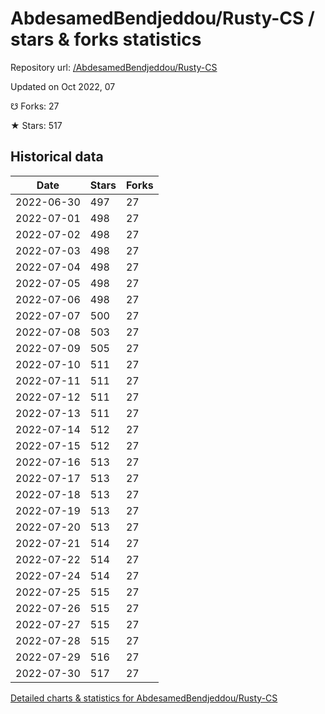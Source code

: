 # AbdesamedBendjeddou/Rusty-CS / stars & forks statistics

Repository url: [/AbdesamedBendjeddou/Rusty-CS](https://github.com/AbdesamedBendjeddou/Rusty-CS)

Updated on Oct 2022, 07

☋ Forks: 27

★ Stars: 517

## Historical data
| Date | Stars | Forks |
|------|-------|-------|
| 2022-06-30 | 497 | 27 | 
| 2022-07-01 | 498 | 27 | 
| 2022-07-02 | 498 | 27 | 
| 2022-07-03 | 498 | 27 | 
| 2022-07-04 | 498 | 27 | 
| 2022-07-05 | 498 | 27 | 
| 2022-07-06 | 498 | 27 | 
| 2022-07-07 | 500 | 27 | 
| 2022-07-08 | 503 | 27 | 
| 2022-07-09 | 505 | 27 | 
| 2022-07-10 | 511 | 27 | 
| 2022-07-11 | 511 | 27 | 
| 2022-07-12 | 511 | 27 | 
| 2022-07-13 | 511 | 27 | 
| 2022-07-14 | 512 | 27 | 
| 2022-07-15 | 512 | 27 | 
| 2022-07-16 | 513 | 27 | 
| 2022-07-17 | 513 | 27 | 
| 2022-07-18 | 513 | 27 | 
| 2022-07-19 | 513 | 27 | 
| 2022-07-20 | 513 | 27 | 
| 2022-07-21 | 514 | 27 | 
| 2022-07-22 | 514 | 27 | 
| 2022-07-24 | 514 | 27 | 
| 2022-07-25 | 515 | 27 | 
| 2022-07-26 | 515 | 27 | 
| 2022-07-27 | 515 | 27 | 
| 2022-07-28 | 515 | 27 | 
| 2022-07-29 | 516 | 27 | 
| 2022-07-30 | 517 | 27 | 


[Detailed charts & statistics for AbdesamedBendjeddou/Rusty-CS](https://reviewgithub.com/rep/AbdesamedBendjeddou/Rusty-CS)
